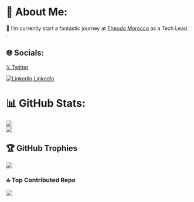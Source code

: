 # 💫 About Me:
🔭 I’m currently start a fantastic journey at [Theodo Morocco](https://www.theodo.ma/) as a Tech Lead.
.
## 🌐 Socials:
[𝕏 Twitter](https://twitter.com/mame_b)

[![Linkedin](https://i.sstatic.net/gVE0j.png) LinkedIn](www.linkedin.com/in/birame-sene-1a7b971b)


# 📊 GitHub Stats:
![](https://github-readme-stats.vercel.app/api?username=bsene&include_all_commits=true&count_private=true)<br/>
![](https://github-readme-stats.vercel.app/api/top-langs/?username=bsene&include_all_commits=true&count_private=true&layout=compact)

## 🏆 GitHub Trophies
![](https://github-profile-trophy.vercel.app/?username=gouz&theme=monokai&no-frame=false&no-bg=true&margin-w=4)

### 🔝 Top Contributed Repo
![](https://github-contributor-stats.vercel.app/api?username=bsene&limit=3combine_all_yearly_contributions=true)

<!--
**bsene/bsene** is a ✨ _special_ ✨ repository because its `README.md` (this file) appears on your GitHub profile.

Here are some ideas to get you started:

- 🔭 I’m currently working on ...
- 🌱 I’m currently learning ...
- 👯 I’m looking to collaborate on ...
- 🤔 I’m looking for help with ...
- 💬 Ask me about ...
- 📫 How to reach me: ...
- 😄 Pronouns: ...
- ⚡ Fun fact: ...


- 🌱 At side, I'm a huge fan of functionnal programming (Haskell, Elixir, Clojure...) and working on some open source project that interest me.
- 💬 Ask me about at my LinkedIn [profile](https://www.linkedin.com/in/%E2%9B%B5-birame-sene-%E2%9B%B5-1a7b971b/)
- 📫 How to reach me: [Twitter]() and <img src="https://services.nexodyne.com/email/icon/w3IzFvnX%2BEid/6XK02WU%3D/R01haWw%3D/0/image.png"> -->
